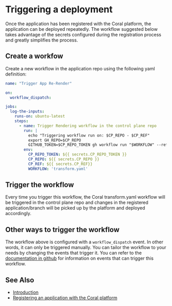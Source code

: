 # Triggering a deployment

Once the application has been registered with the Coral platform, the application can be deployed repeatedly. The workflow suggested below takes advantage of the secrets configured during the registration process and greatly simplifies the process.

## Create a workfow

Create a new workflow in the application repo using the following yaml definition:

``` yaml
name: "Trigger App Re-Render"

on:
  workflow_dispatch:

jobs:
  log-the-inputs:
    runs-on: ubuntu-latest
    steps:
      - name: Trigger Rendering workflow in the control plane repo
        run: |
          echo "Triggering workflow run on: $CP_REPO - $CP_REF"
          export GH_REPO=$CP_REPO
          GITHUB_TOKEN=$CP_REPO_TOKEN gh workflow run "$WORKFLOW" --ref "$CP_REF"
        env:
          CP_REPO_TOKEN: ${{ secrets.CP_REPO_TOKEN }}
          CP_REPO: ${{ secrets.CP_REPO }}
          CP_REF: ${{ secrets.CP_REF}}
          WORKFLOW: 'transform.yaml'
```

## Trigger the workflow

Every time you trigger this workflow, the Coral transform.yaml workflow will be triggered in the control plane repo and changes in the registered application/branch will be picked up by the platform and deployed accordingly.

## Other ways to trigger the workflow

The workflow above is configured with a `workflow_dispatch` event. In other words, it can only be triggered manually. You can tailor the workflow to your needs by changing the events that trigger it. You can refer to the [documentation in github](https://docs.github.com/en/actions/using-workflows/events-that-trigger-workflows) for information on events that can trigger this workflow.

## See Also

* [Introduction](../README.md)
* [Registering an application with the Coral platform](application-registration.md)
